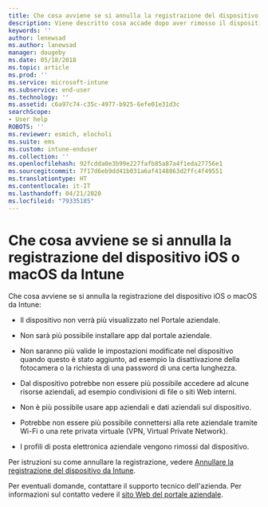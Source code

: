 ```yaml
---
title: Che cosa avviene se si annulla la registrazione del dispositivo iOS o macOS
description: Viene descritto cosa accade dopo aver rimosso il dispositivo da Intune
keywords: ''
author: lenewsad
ms.author: lanewsad
manager: dougeby
ms.date: 05/18/2018
ms.topic: article
ms.prod: ''
ms.service: microsoft-intune
ms.subservice: end-user
ms.technology: ''
ms.assetid: c6a97c74-c35c-4977-b925-6efe01e31d3c
searchScope:
- User help
ROBOTS: ''
ms.reviewer: esmich, elocholi
ms.suite: ems
ms.custom: intune-enduser
ms.collection: ''
ms.openlocfilehash: 92fcdda0e3b99e227fafb85a87a4f1eda27756e1
ms.sourcegitcommit: 7f17d6eb9dd41b031a6af4148863d2ffc4f49551
ms.translationtype: HT
ms.contentlocale: it-IT
ms.lasthandoff: 04/21/2020
ms.locfileid: "79335185"
---
```

# <a name="what-happens-if-you-unenroll-your-ios-or-macos-device-from-intune"></a>Che cosa avviene se si annulla la registrazione del dispositivo iOS o macOS da Intune

Che cosa avviene se si annulla la registrazione del dispositivo iOS o macOS da Intune:

- Il dispositivo non verrà più visualizzato nel Portale aziendale.

- Non sarà più possibile installare app dal portale aziendale.

- Non saranno più valide le impostazioni modificate nel dispositivo quando questo è stato aggiunto, ad esempio la disattivazione della fotocamera o la richiesta di una password di una certa lunghezza.

- Dal dispositivo potrebbe non essere più possibile accedere ad alcune risorse aziendali, ad esempio condivisioni di file o siti Web interni.

- Non è più possibile usare app aziendali e dati aziendali sul dispositivo.

- Potrebbe non essere più possibile connettersi alla rete aziendale tramite Wi-Fi o una rete privata virtuale (VPN, Virtual Private Network).

- I profili di posta elettronica aziendale vengono rimossi dal dispositivo.

Per istruzioni su come annullare la registrazione, vedere [Annullare la registrazione del dispositivo da Intune](unenroll-your-device-from-intune-ios.md).

Per eventuali domande, contattare il supporto tecnico dell'azienda. Per informazioni sul contatto vedere il [sito Web del portale aziendale](https://go.microsoft.com/fwlink/?linkid=2010980).
